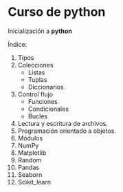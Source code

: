 # Curso de python

Inicialización a  **python**

Índice:
1. Tipos
2. Colecciones
    - Listas
    - Tuplas
    - Diccionarios
3. Control flujo
    - Funciones
    - Condicionales
    - Bucles
4. Lectura y escritura de archivos.
5. Programación orientado a objetos.
6. Módulos
7. NumPy
8. Matplotlib
9. Random
10. Pandas
11. Seaborn
12. Scikit_learn
